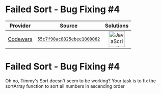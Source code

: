 [_metadata_:generated]: - "true"

# Failed Sort - Bug Fixing #4

<!-- INFO TABLE BEGIN -->

| Provider                                        | Source                                                                               | Solutions                                                                                                                                                    |
| :---------------------------------------------: | :----------------------------------------------------------------------------------: | :----------------------------------------------------------------------------------------------------------------------------------------------------------: |
| [Codewars](../../../docs/providers/Codewars.md) | [`55c7f90ac8025ebee1000062`](https://www.codewars.com/kata/55c7f90ac8025ebee1000062) | [<img src="https://res.cloudinary.com/rascaltwo/image/upload/v1631924076/javascript_ehszr7.svg" alt="JavaScript" title="JavaScript" width="50" />](solve.js) |

<!-- INFO TABLE END -->

<h1>Failed Sort - Bug Fixing #4</h1>
Oh no, Timmy's Sort doesn't seem to be working? Your task is to fix the sortArray function to sort all numbers in ascending order


